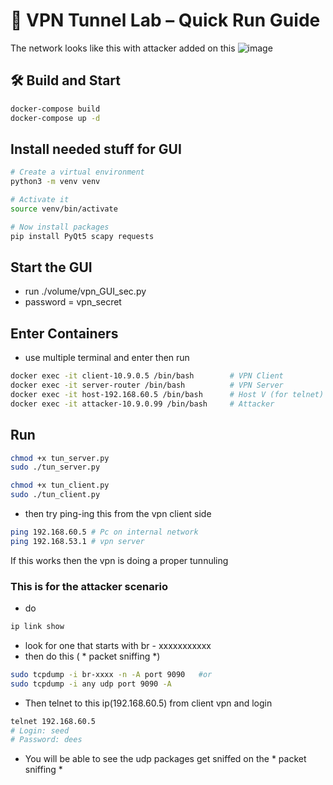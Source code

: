 # 🚀 VPN Tunnel Lab – Quick Run Guide

The network looks like this with attacker added on this
![image](https://github.com/user-attachments/assets/10941990-c23a-462f-9e10-5964503588b6)

## 🛠️ Build and Start

```bash
docker-compose build
docker-compose up -d
```

## Install needed stuff for GUI
```bash
# Create a virtual environment
python3 -m venv venv

# Activate it
source venv/bin/activate

# Now install packages
pip install PyQt5 scapy requests
```
## Start the GUI
- run ./volume/vpn_GUI_sec.py
- password = vpn_secret

## Enter Containers
- use multiple terminal and enter then run
```bash
docker exec -it client-10.9.0.5 /bin/bash        # VPN Client
docker exec -it server-router /bin/bash          # VPN Server
docker exec -it host-192.168.60.5 /bin/bash      # Host V (for telnet)
docker exec -it attacker-10.9.0.99 /bin/bash     # Attacker 
```

## Run
```bash
chmod +x tun_server.py
sudo ./tun_server.py
```
```bash
chmod +x tun_client.py
sudo ./tun_client.py
```

- then try ping-ing this from the vpn client side
```bash
ping 192.168.60.5 # Pc on internal network
ping 192.168.53.1 # vpn server
```
If this works then the vpn is doing a proper tunnuling

### This is for the attacker scenario
- do
```bash
ip link show
```
- look for one that starts with br - xxxxxxxxxxx
- then do this ( * packet sniffing *)
```bash
sudo tcpdump -i br-xxxx -n -A port 9090   #or
sudo tcpdump -i any udp port 9090 -A
```

- Then telnet to this ip(192.168.60.5) from client vpn and login
```bash
telnet 192.168.60.5
# Login: seed
# Password: dees
```
- You will be able to see the udp packages get sniffed on the * packet sniffing *

